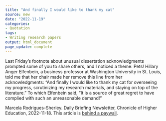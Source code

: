 ```yaml
---
title: "And finally I would like to thank my cat"
source: new
date: "2022-11-19"
categories:
- Quotation
tags:
- Writing research papers
output: html_document
page_update: complete
---
```


Last Friday’s footnote about unusual dissertation acknowledgments prompted some of you to share others, and I noticed a theme: Pets! Hillary Anger Elfenbein, a business professor at Washington University in St. Louis, told me that her chair made her remove this line from her acknowledgments: “And finally I would like to thank my cat for overseeing my progress, scrutinizing my research materials, and staying on top of the literature.” To which Elfenbein said, “It is a source of great regret to have complied with such an unreasonable demand!”

<!--more-->

Marcela Rodrigues-Sherley. Daily Briefing Newsletter, Chronicle of Higher Education, 2022-11-18. This article is [behind a paywall][chr1].

[chr1]: https://www.chronicle.com/newsletter/daily-briefing/2022-11-18
